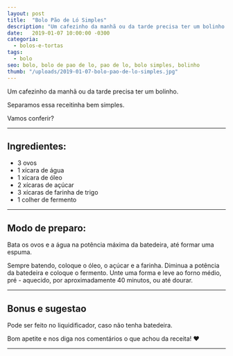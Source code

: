 ```yaml
---
layout: post
title:  "Bolo Pão de Ló Simples"
description: "Um cafezinho da manhã ou da tarde precisa ter um bolinho. Separamos essa receitinha bem simples. Vamos conferir?"
date:   2019-01-07 10:00:00 -0300
categoria:
  - bolos-e-tortas
tags:
  - bolo
seo: bolo, bolo de pao de lo, pao de lo, bolo simples, bolinho
thumb: "/uploads/2019-01-07-bolo-pao-de-lo-simples.jpg"
---
```


Um cafezinho da manhã ou da tarde precisa ter um bolinho.

Separamos essa receitinha bem simples.

Vamos conferir?

---

## Ingredientes:
  - 3 ovos
  - 1 xícara de água
  - 1 xícara de óleo
  - 2 xícaras de açúcar
  - 3 xícaras de farinha de trigo
  - 1 colher de fermento

---

## Modo de preparo:
Bata os ovos e a água na potência máxima da batedeira, até formar uma espuma.

Sempre batendo, coloque o óleo, o açúcar e a farinha. Diminua a potência da batedeira e coloque o fermento. Unte uma forma e leve ao forno médio, pré - aquecido, por aproximadamente 40 minutos, ou até dourar.

---

## Bonus e sugestao
Pode ser feito no liquidificador, caso não tenha batedeira.

Bom apetite e nos diga nos comentários o que achou da receita! ❤️

---

<div class="adsmobile">
<ins class="adsbygoogle"
     style="display:block; text-align:center;"
     data-ad-layout="in-article"
     data-ad-format="fluid"
     data-ad-client="ca-pub-8078000237589807"
     data-ad-slot="9245457524"></ins>
<script>
     (adsbygoogle = window.adsbygoogle || []).push({});
</script>
</div>
